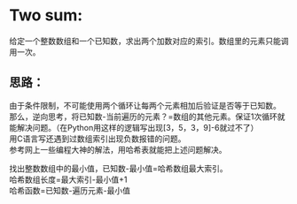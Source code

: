Two sum:
========
给定一个整数数组和一个已知数，求出两个加数对应的索引。数组里的元素只能调用一次。<br>

思路：<br>
--------
由于条件限制，不可能使用两个循环让每两个元素相加后验证是否等于已知数。<br>
那么，逆向思考，将已知数-当前遍历的元素？=数组的其他元素。保证1次循环就能解决问题。（在Python用这样的逻辑写出现[3，5，3，9]-6就过不了）<br>
用C语言写还遇到过数组索引出现负数报错的问题。<br>
参考网上一些编程大神的解法，用哈希表就能把上述问题解决。<br>

找出整数数组中的最小值，已知数-最小值=哈希数组最大索引。<br>
哈希数组长度=最大索引-最小值+1<br>
哈希函数=已知数-遍历元素-最小值<br>
